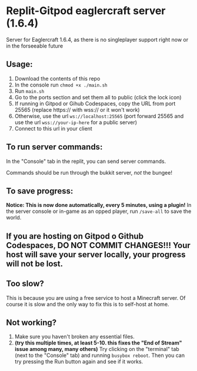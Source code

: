 # Replit-Gitpod eaglercraft server (1.6.4)
Server for Eaglercraft 1.6.4, as there is no singleplayer support right now or in the forseeable future

## Usage:

1) Download the contents of this repo
2) In the console run `chmod +x ./main.sh`
3) Run `main.sh`
4) Go to the ports section and set them all to public (click the lock icon)
5) If running in Gitpod or Gihub Codespaces, copy the URL from port 25565 (replace https:// with wss:// or it won't work)
6) Otherwise, use the url `ws://localhost:25565` (port forward 25565 and use the url `wss://your-ip-here` for a public server)
7) Connect to this url in your client 

## To run server commands:
In the "Console" tab in the replit, you can send server commands.

Commands should be run through the bukkit server, *not* the bungee!

## To save progress:
**Notice: This is now done automatically, every 5 minutes, using a plugin!** In the server console or in-game as an opped player, run `/save-all` to save the world.
## If you are hosting on Gitpod o Github Codespaces, DO NOT COMMIT CHANGES!!! Your host will save your server locally, your progress will not be lost.

## Too slow?
This is because you are using a free service to host a Minecraft server. Of course it is slow and the only way to fix this is to self-host at home.

## Not working?
1. Make sure you haven't broken any essential files.
2. **(try this multiple times, at least 5-10. this fixes the "End of Stream" issue among many, many others)** Try clicking on the "terminal" tab (next to the "Console" tab) and running `busybox reboot`. Then you can try pressing the Run button again and see if it works.
